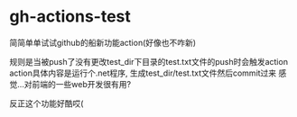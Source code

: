 # gh-actions-test

简简单单试试github的船新功能action(好像也不咋新)

规则是当被push了没有更改test_dir下目录的test.txt文件的push时会触发action
action具体内容是运行个.net程序, 生成test_dir/test.txt文件然后commit过来
感觉...对前端的一些web开发很有用?

反正这个功能好酷哎(
